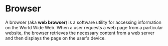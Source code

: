 # Browser
A browser (aka **web browser**) is a software utility for accessing information on the World Wide Web. When a user requests a web page from a particular website, the browser retrieves the necessary content from a web server and then displays the page on the user's device.